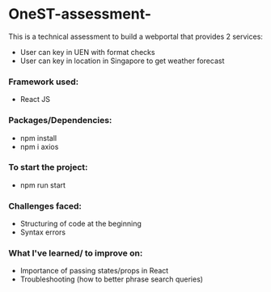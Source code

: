 # OneST-assessment-
This is a technical assessment to build a webportal that provides 2 services:
- User can key in UEN with format checks
- User can key in location in Singapore to get weather forecast

### Framework used:
- React JS

### Packages/Dependencies:
- npm install
- npm i axios

### To start the project:
- npm run start

### Challenges faced:
- Structuring of code at the beginning
- Syntax errors 

### What I've learned/ to improve on:
- Importance of passing states/props in React
- Troubleshooting (how to better phrase search queries)
